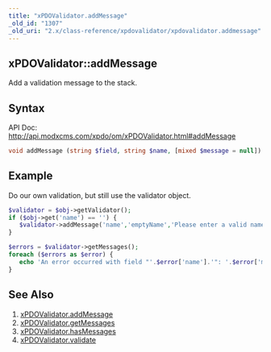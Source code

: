 ```yaml
---
title: "xPDOValidator.addMessage"
_old_id: "1307"
_old_uri: "2.x/class-reference/xpdovalidator/xpdovalidator.addmessage"
---
```


## xPDOValidator::addMessage

Add a validation message to the stack.

## Syntax

API Doc: <http://api.modxcms.com/xpdo/om/xPDOValidator.html#addMessage>

``` php
void addMessage (string $field, string $name, [mixed $message = null])
```

## Example

Do our own validation, but still use the validator object.

``` php
$validator = $obj->getValidator();
if ($obj->get('name') == '') {
   $validator->addMessage('name','emptyName','Please enter a valid name.');
}

$errors = $validator->getMessages();
foreach ($errors as $error) {
   echo 'An error occurred with field "'.$error['name'].'": '.$error['message'];
}
```

## See Also

1. [xPDOValidator.addMessage](extending-modx/xpdo/class-reference/xpdovalidator/xpdovalidator.addmessage)
2. [xPDOValidator.getMessages](extending-modx/xpdo/class-reference/xpdovalidator/xpdovalidator.getmessages)
3. [xPDOValidator.hasMessages](extending-modx/xpdo/class-reference/xpdovalidator/xpdovalidator.hasmessages)
4. [xPDOValidator.validate](extending-modx/xpdo/class-reference/xpdovalidator/xpdovalidator.validate)